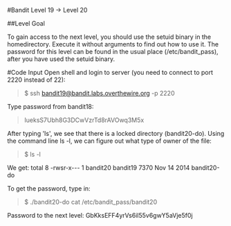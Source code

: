 #Bandit Level 19 → Level 20

##Level Goal

To gain access to the next level, you should use the setuid binary in the homedirectory. Execute it without arguments to find out how to use it. The password for this level can be found in the usual place (/etc/bandit_pass), after you have used the setuid binary.

#Code Input
Open shell and login to server (you need to connect to port 2220 instead of 22):
>$ ssh bandit19@bandit.labs.overthewire.org -p 2220 

Type password from bandit18: 
>IueksS7Ubh8G3DCwVzrTd8rAVOwq3M5x

After typing 'ls', we see that there is a locked directory (bandit20-do). Using the command line ls -l, we can figure out what type of owner of the file: 
>$ ls -l 

We get:
total 8
-rwsr-x--- 1 bandit20 bandit19 7370 Nov 14  2014 bandit20-do

To get the password, type in:
>$ ./bandit20-do cat /etc/bandit_pass/bandit20

Password to the next level: GbKksEFF4yrVs6il55v6gwY5aVje5f0j
